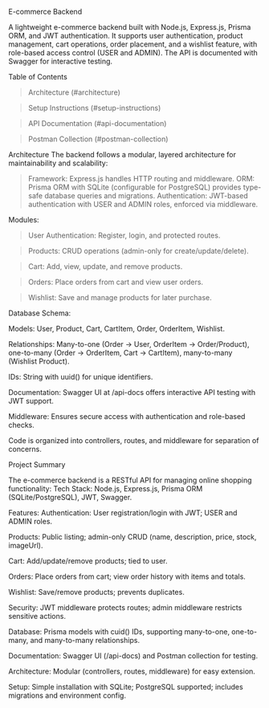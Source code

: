 E-commerce Backend

A lightweight e-commerce backend built with Node.js, Express.js, Prisma ORM, and JWT authentication. It supports user authentication, product management, cart operations, order placement, and a wishlist feature, with role-based access control (USER and ADMIN). The API is documented with Swagger for interactive testing.

Table of Contents
> Architecture (#architecture)

> Setup Instructions (#setup-instructions)

> API Documentation (#api-documentation)

> Postman Collection (#postman-collection)

Architecture
The backend follows a modular, layered architecture for maintainability and scalability:
> Framework: Express.js handles HTTP routing and middleware.
> ORM: Prisma ORM with SQLite (configurable for PostgreSQL) provides type-safe database queries and migrations.
> Authentication: JWT-based authentication with USER and ADMIN roles, enforced via middleware.

Modules:
> User Authentication: Register, login, and protected routes.

> Products: CRUD operations (admin-only for create/update/delete).

> Cart: Add, view, update, and remove products.

> Orders: Place orders from cart and view user orders.

> Wishlist: Save and manage products for later purchase.

Database Schema:

Models: User, Product, Cart, CartItem, Order, OrderItem, Wishlist.

Relationships: Many-to-one (Order → User, OrderItem → Order/Product), one-to-many (Order → OrderItem, Cart → CartItem), many-to-many (Wishlist  Product).

IDs: String with uuid() for unique identifiers.

Documentation: Swagger UI at /api-docs offers interactive API testing with JWT support.

Middleware: Ensures secure access with authentication and role-based checks.

Code is organized into controllers, routes, and middleware for separation of concerns.

Project Summary

The e-commerce backend is a RESTful API for managing online shopping functionality:
Tech Stack: Node.js, Express.js, Prisma ORM (SQLite/PostgreSQL), JWT, Swagger.

Features:
Authentication: User registration/login with JWT; USER and ADMIN roles.

Products: Public listing; admin-only CRUD (name, description, price, stock, imageUrl).

Cart: Add/update/remove products; tied to user.

Orders: Place orders from cart; view order history with items and totals.

Wishlist: Save/remove products; prevents duplicates.

Security: JWT middleware protects routes; admin middleware restricts sensitive actions.

Database: Prisma models with cuid() IDs, supporting many-to-one, one-to-many, and many-to-many relationships.

Documentation: Swagger UI (/api-docs) and Postman collection for testing.

Architecture: Modular (controllers, routes, middleware) for easy extension.

Setup: Simple installation with SQLite; PostgreSQL supported; includes migrations and environment config.









